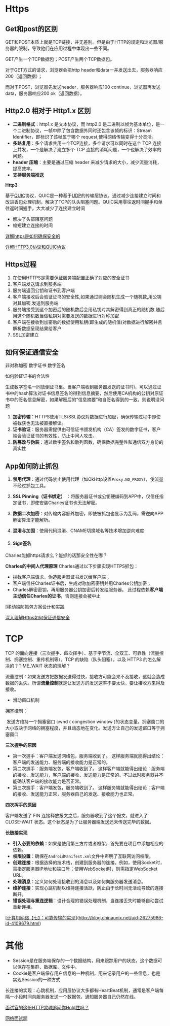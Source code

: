 # Https

## Get和post的区别

GET和POST本质上就是TCP链接，并无差别。但是由于HTTP的规定和浏览器/服务器的限制，导致他们在应用过程中体现出一些不同。 

GET产生一个TCP数据包；POST产生两个TCP数据包。

对于GET方式的请求，浏览器会把http header和data一并发送出去，服务器响应200（返回数据）；

而对于POST，浏览器先发送header，服务器响应100 continue，浏览器再发送data，服务器响应200 ok（返回数据）。

## Http2.0 相对于 Http1.x 区别

- **二进制格式**：http1.x 是文本协议，而 http2.0 是二进制以帧为基本单位，是一个二进制协议，一帧中除了包含数据外同时还包含该帧的标识：Stream Identifier，即标识了该帧属于哪个 request,使得网络传输变得十分灵活。
- **多路复用**：多个请求共用一个TCP连接，多个请求可以同时在这个 TCP 连接上并发，一个是解决了建立多个 TCP 连接的消耗问题，一个也解决了效率的问题。
- **header 压缩**：主要是通过压缩 header 来减少请求的大小，减少流量消耗，提高效率。
- **支持服务端推送**

**Http3**

基于[QUIC](https://www.baidu.com/s?wd=QUIC&rsv_idx=2&tn=baiduhome_pg&usm=2&ie=utf-8&rsv_pq=fd1bfd62000fe244&oq=http3.0和2.0区别&rsv_t=0b5fNE4yeD2N1t7q26CPcaWSdbX8Z6gw7bb5DDRIYTNwzGSmDfEO6SRS6Qcev4z4%2Bu9V&rsv_dl=re_dqa_generate&sa=re_dqa_generate)协议，QUIC是一种基于[UDP](https://www.baidu.com/s?wd=UDP&rsv_idx=2&tn=baiduhome_pg&usm=2&ie=utf-8&rsv_pq=fd1bfd62000fe244&oq=http3.0和2.0区别&rsv_t=0b5fNE4yeD2N1t7q26CPcaWSdbX8Z6gw7bb5DDRIYTNwzGSmDfEO6SRS6Qcev4z4%2Bu9V&rsv_dl=re_dqa_generate&sa=re_dqa_generate)的传输层协议，通过减少连接建立时间和改进丢包处理机制，解决了TCP的队头阻塞问题。QUIC采用零往返时间握手和单往返时间握手，大大减少了连接建立时间

- 解决了头部阻塞问题
- 缩短建立连接的时间

[详解https是如何确保安全的](https://www.jianshu.com/p/304674bd0618)

[详解HTTP3.0协议和QUIC协议](https://blog.csdn.net/Rookie_CEO/article/details/141604175)

## Https过程

1. 在使用HTTPS是需要保证服务端配置正确了对应的安全证书
2. 客户端发送请求到服务端
3. 服务端返回公钥和证书到客户端
4. 客户端接收后会验证证书的安全性,如果通过则会随机生成一个随机数,用公钥对其加密,发送到服务端
5. 服务端接受到这个加密后的随机数后会用私钥对其解密得到真正的随机数,随后用这个随机数当做私钥对需要发送的数据进行对称加密
6. 客户端在接收到加密后的数据使用私钥(即生成的随机值)对数据进行解密并且解析数据呈现结果给客户
7. SSL加密建立

## 如何保证通信安全

非对称加密
数字证书
数字签名

如何验证证书的合法性

生成数字签名一同放倒证书里。当客户端收到服务器发送的证书时i，可以通过证书中的hash算法对证书信息签名的得到信息摘要，然后使用CA机构的公钥对原证书中的签名信息解密，如果解密后的“信息摘要”和自签名得到的一致，则说明没问题

1. **加密传输**：HTTPS使用TLS/SSL协议对数据进行加密，确保传输过程中即使被截获也无法被直接解读。
2. **证书验证**：服务器需提供由可信证书颁发机构（CA）签发的数字证书，客户端会验证证书的有效性，防止中间人攻击。
3. **防篡改与伪装**：通过数字签名和散列函数，确保数据完整性和通信双方身份的真实性

## App如何防止抓包

1. **禁用代理**：通过代码禁止使用代理（如OkHttp设置`Proxy.NO_PROXY`），使流量不经过抓包工具。

2. **SSL Pinning（证书绑定）** ：将服务器证书或公钥硬编码到APP中，仅信任指定证书，即使安装Charles证书也无法解密。

3. **数据二次加密**：对传输内容额外加密，即使被抓包也显示为乱码，需逆向APP解密算法才能解析。

4. **混淆与加固**：使用代码混淆、CNAME切换域名等技术增加逆向难度

5. #### Sign签名



Charles能抓https请求么？能抓的话那安全性在哪？

**Charles的中间人代理原理**
Charles通过以下步骤实现HTTPS抓包：

- 拦截客户端请求，伪造服务器证书发送给客户端；
- 客户端信任Charles证书后，生成对称加密密钥并用Charles公钥加密；
- Charles解密密钥，再用服务器公钥加密后转发给服务器。
  此过程依赖**客户端主动信任Charles的证书**，否则连接会被中止



[移动端防抓包方案设计和实践

[深入理解Https如何保证通信安全](https://www.cnblogs.com/chenxf1117/p/15127479.html)

# TCP

TCP 的面向连接（三次握手、四次挥手）、基于字节流、全双工、可靠性（流量控制、拥塞控制、重传机制等）。TCP 的缺陷（队头阻塞），以及 HTTP3 的怎么解决的？TIME_WAIT 状态的理解？

流量控制：如果发送方把数据发送得过快，接收方可能会来不及接收，这就会造成数据的丢失。所谓**流量控制**就是让发送方的发送速率不要太快，要让接收方来得及接收。

- 滑动窗口机制

拥塞控制：

​	发送方维持一个拥塞窗口 cwnd ( congestion window )的状态变量。拥塞窗口的大小取决于网络的拥塞程度，并且动态地在变化。发送方让自己的发送窗口等于拥塞窗口



**三次握手的原因**

- 第一次握手：客户端发送网络包，服务端收到了。 这样服务端就能得出结论：客户端的发送能力、服务端的接收能力是正常的。
- 第二次握手：服务端发包，客户端收到了。 这样客户端就能得出结论：服务端的接收、发送能力，客户端的接收、发送能力是正常的。不过此时服务器并不能确认客户端的接收能力是否正常。
- 第三次握手：客户端发包，服务端收到了。 这样服务端就能得出结论：客户端的接收、发送能力正常，服务器自己的发送、接收能力也正常。

**四次挥手的原因**

客户端发送了 FIN 连接释放报文之后，服务器收到了这个报文，就进入了 CLOSE-WAIT 状态。这个状态是为了让服务器端发送还未传送完毕的数据。

**长链接实现**

- **引入必要的依赖**：如果是使用第三方库或者框架，首先要在项目中添加相应的依赖。
- **权限设置**：确保在`AndroidManifest.xml`文件中声明了互联网访问权限。
- **创建连接**：根据选择的技术栈，创建到服务器的连接。例如，使用Socket时，需指定服务器IP地址和端口号；使用WebSocket时，则需指定WebSocket URL。
- **处理消息**：定义如何处理接收到的消息以及如何向服务器发送消息。
- **维护连接**：实现心跳机制以维持连接活跃，防止由于长时间无活动导致的连接断开。
- **错误处理与重连逻辑**：设计合理的错误处理机制，当连接丢失时能够自动尝试重新连接。

[[计算机网络【七】：可靠传输的实现](http://blog.chinaunix.net/uid-26275986-id-4109679.html)](http://blog.chinaunix.net/uid-26275986-id-4109679.html)

# 其他

- Session是在服务端保存的一个数据结构，用来跟踪用户的状态，这个数据可以保存在集群、数据库、文件中。
- Cookie是客户端保存用户信息的一种机制，用来记录用户的一些信息，也是实现Session的一种方式

长连接的实现：心跳机制，应用层协议大多都有HeartBeat机制，通常是客户端每隔一小段时间向服务器发送一个数据包，通知服务器自己仍然在线。

[面试官的这份HTTP灵魂追问你Hold住吗？](https://juejin.cn/post/6877362691350986766)

[网络面试题](https://github.com/JsonChao/Awesome-Android-Interview/blob/master/%E8%AE%A1%E7%AE%97%E6%9C%BA%E5%9F%BA%E7%A1%80/%E7%BD%91%E7%BB%9C%E9%9D%A2%E8%AF%95%E9%A2%98.md)
